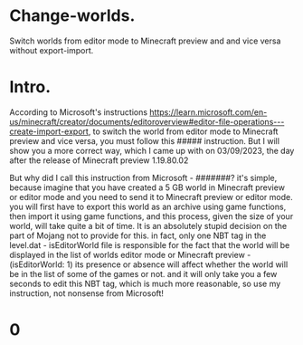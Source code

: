 # Change-worlds.
Switch worlds from editor mode to Minecraft preview and and vice versa without export-import.

# Intro.
According to Microsoft's instructions  https://learn.microsoft.com/en-us/minecraft/creator/documents/editoroverview#editor-file-operations---create-import-export, to switch the world from editor mode to Minecraft preview and vice versa, you must follow this ##### instruction. But I will show you a more correct way, which I came up with on 03/09/2023, the day after the release of Minecraft preview 1.19.80.02

But why did I call this instruction from Microsoft - #######? it's simple, because imagine that you have created a 5 GB world in Minecraft preview or editor mode and you need to send it to Minecraft preview or editor mode. you will first have to export this world as an archive using game functions, then import it using game functions, and this process, given the size of your world, will take quite a bit of time. It is an absolutely stupid decision on the part of Mojang not to provide for this. in fact, only one NBT tag in the level.dat - isEditorWorld file is responsible for the fact that the world will be displayed in the list of worlds editor mode or Minecraft preview - (isEditorWorld: 1) its presence or absence will affect whether the world will be in the list of some of the games or not.
and it will only take you a few seconds to edit this NBT tag, which is much more reasonable, so use my instruction, not nonsense from Microsoft!

# 0

